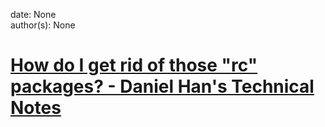 
date: None  
author(s): None  

# [How do I get rid of those "rc" packages? - Daniel Han's Technical Notes](https://sites.google.com/site/xiangyangsite/home/technical-tips/linux-unix/administrations/package-management-on-linux/how-do-i-get-rid-of-those-rc-packages)



